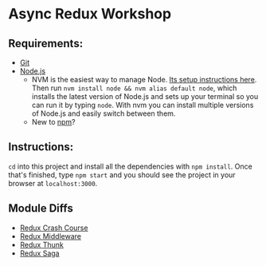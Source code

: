 # Async Redux Workshop

## Requirements:

* [Git](https://git-scm.com/downloads)
* [Node.js](https://nodejs.org/en/)
    * NVM is the easiest way to manage Node. [Its setup instructions here](https://github.com/creationix/nvm#installation). Then run `nvm install node && nvm alias default node`, which installs the latest version of Node.js and sets up your terminal so you can run it by typing `node`. With nvm you can install multiple versions of Node.js and easily switch between them.
    * New to [npm](https://docs.npmjs.com/)?

## Instructions:

`cd` into this project and install all the dependencies with `npm install`. Once
that's finished, type `npm start` and you should see the project in your browser
at `localhost:3000`.

## Module Diffs

* [Redux Crash Course](https://github.com/freddyrangel/async-in-redux-workshop/compare/master...02-redux-crash-course)
* [Redux Middleware](https://github.com/freddyrangel/async-in-redux-workshop/compare/02-redux-crash-course...03-redux-middleware)
* [Redux Thunk](https://github.com/freddyrangel/async-in-redux-workshop/compare/03-redux-middleware...04-redux-thunk)
* [Redux Saga](https://github.com/freddyrangel/async-in-redux-workshop/compare/04-redux-thunk...05-redux-saga)

